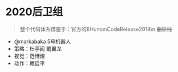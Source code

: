 # 2020后卫组
> 整个代码体系借鉴于：官方的BHumanCodeRelease2019\n
> ~~删除线~~
* @markabaka 5号机器人
* 策略：杜亭闻 戴翼龙
* 视觉：范博煜
* 动作：赖启平
